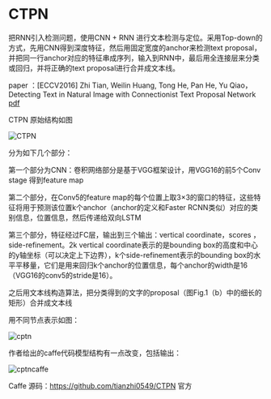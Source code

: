 
# CTPN
把RNN引入检测问题，使用CNN + RNN 进行文本检测与定位。采用Top-down的方式，先用CNN得到深度特征，然后用固定宽度的anchor来检测text proposal，并把同一行anchor对应的特征串成序列，输入到RNN中，最后用全连接层来分类或回归，并将正确的text proposal进行合并成文本线。

paper ：[ECCV2016] Zhi Tian, Weilin Huang, Tong He, Pan He, Yu Qiao，Detecting Text in Natural Image with Connectionist Text Proposal Network [pdf](https://arxiv.org/pdf/1609.03605.pdf) 

CTPN 原始结构如图

![CTPN](https://github.com/weslynn/graphic-deep-neural-network/blob/master/ocrpic/ctpn.png)

分为如下几个部分：

第一个部分为CNN：卷积网络部分是基于VGG框架设计，用VGG16的前5个Conv stage 得到feature map

第二个部分，在Conv5的feature map的每个位置上取3×3的窗口的特征，这些特征将用于预测该位置k个anchor（anchor的定义和Faster RCNN类似）对应的类别信息，位置信息，然后传递给双向LSTM

第三个部分，特征经过FC层，输出到三个输出：vertical coordinate，scores ，side-refinement。2k vertical coordinate表示的是bounding box的高度和中心的y轴坐标（可以决定上下边界），k个side-refinement表示的bounding box的水平平移量，它们是用来回归k个anchor的位置信息，每个anchor的width是16（VGG16的conv5的stride是16）。

之后用文本线构造算法，把分类得到的文字的proposal（图Fig.1（b）中的细长的矩形）合并成文本线


用不同节点表示如图：

![cptn](https://github.com/weslynn/graphic-deep-neural-network/blob/master/modelpic/ctpn.png)


作者给出的caffe代码模型结构有一点改变，包括输出：

![cptncaffe](https://github.com/weslynn/graphic-deep-neural-network/blob/master/modelpic/ctpn_caffe.png)


Caffe 源码：https://github.com/tianzhi0549/CTPN 官方
